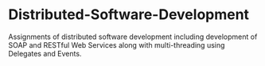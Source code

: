 # Distributed-Software-Development
Assignments of distributed software development including development of SOAP and RESTful Web Services along with multi-threading using Delegates and Events.  
